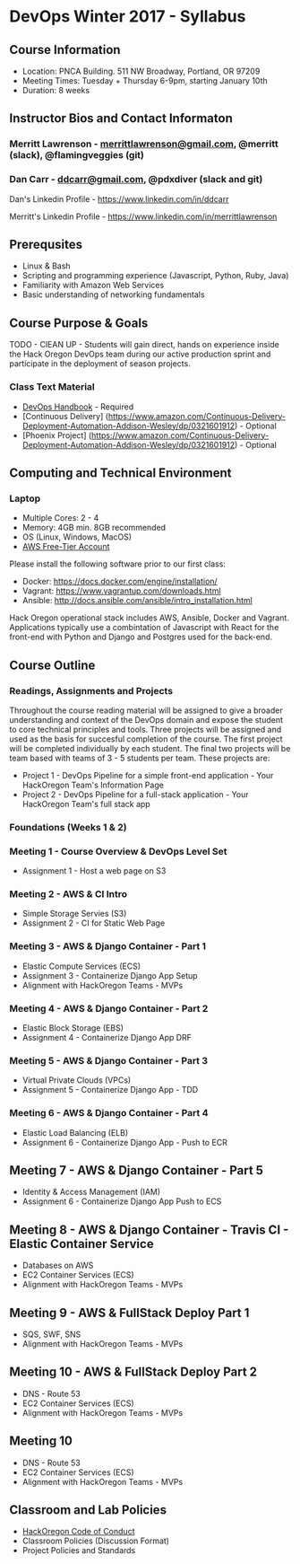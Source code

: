 # DevOps Winter 2017 - Syllabus

## Course Information
* Location: PNCA Building. 511 NW Broadway, Portland, OR 97209
* Meeting Times: Tuesday + Thursday 6-9pm, starting January 10th
* Duration: 8 weeks

## Instructor Bios and Contact Informaton

### Merritt Lawrenson - merrittlawrenson@gmail.com, @merritt (slack), @flamingveggies (git)
### Dan Carr - ddcarr@gmail.com, @pdxdiver (slack and git)
Dan's Linkedin Profile - https://www.linkedin.com/in/ddcarr

Merritt's Linkedin Profile - https://www.linkedin.com/in/merrittlawrenson

## Prerequsites
* Linux & Bash
* Scripting and programming experience (Javascript, Python, Ruby, Java)
* Familiarity with Amazon Web Services
* Basic understanding of networking fundamentals

## Course Purpose & Goals

TODO - ClEAN UP - Students will gain direct, hands on experience inside the Hack Oregon DevOps team during our active production sprint and participate in the deployment of season projects. 

### Class Text Material

* [DevOps Handbook](https://www.amazon.com/DevOps-Handbook-World-Class-Reliability-Organizations-ebook/dp/B01M9ASFQ3) - Required
* [Continuous Delivery] (https://www.amazon.com/Continuous-Delivery-Deployment-Automation-Addison-Wesley/dp/0321601912) - Optional
* [Phoenix Project] (https://www.amazon.com/Continuous-Delivery-Deployment-Automation-Addison-Wesley/dp/0321601912) - Optional

## Computing and Technical Environment
### Laptop
* Multiple Cores: 2 - 4
* Memory: 4GB min.  8GB recommended
* OS (Linux, Windows, MacOS)
* [AWS Free-Tier Account](https://aws.amazon.com/free/)

Please install the following software prior to our first class:

* Docker: https://docs.docker.com/engine/installation/
* Vagrant: https://www.vagrantup.com/downloads.html
* Ansible: http://docs.ansible.com/ansible/intro_installation.html

Hack Oregon operational stack includes AWS, Ansible, Docker and Vagrant. Applications typically use a combintation of Javascript with React for the front-end with Python and Django and Postgres used for the back-end.

## Course Outline

### Readings, Assignments and Projects
Throughout the course reading material will be assigned to give a broader understanding and context of the DevOps domain and expose the student to core technical principles and tools. Three projects will be assigned and used as the basis for succesful completion of the course. The first project will be completed individually by each student.  The final two projects will be team based with teams of 3 - 5 students per team.  These projects are:

* Project 1 - DevOps Pipeline for a simple front-end application - Your HackOregon Team's Information Page
* Project 2 - DevOps Pipeline for a full-stack application - Your HackOregon Team's full stack app

### Foundations (Weeks 1 & 2)

### Meeting 1 - Course Overview & DevOps Level Set
* Assignment 1 - Host a web page on S3

### Meeting 2 - AWS & CI Intro
* Simple Storage Servies (S3)
* Assignment 2 - CI for Static Web Page

### Meeting 3 - AWS & Django Container - Part 1
* Elastic Compute Services (ECS)
* Assignment 3 - Containerize Django App Setup
* Alignment with HackOregon Teams - MVPs

### Meeting 4 - AWS & Django Container - Part 2
* Elastic Block Storage (EBS)
* Assignment 4 - Containerize Django App DRF

### Meeting 5 - AWS & Django Container - Part 3
* Virtual Private Clouds (VPCs)
* Assignment 5 - Containerize Django App - TDD

### Meeting 6 - AWS & Django Container - Part 4
* Elastic Load Balancing (ELB)
* Assignment 6 - Containerize Django App - Push to ECR

## Meeting 7 - AWS & Django Container - Part 5
* Identity & Access Management (IAM) 
* Assignment 6 - Containerize Django App Push to ECS

## Meeting 8 - AWS & Django Container - Travis CI - Elastic Container Service
* Databases on AWS
* EC2 Container Services (ECS)
* Alignment with HackOregon Teams - MVPs

## Meeting 9 - AWS & FullStack Deploy Part 1
* SQS, SWF, SNS
* Alignment with HackOregon Teams - MVPs

## Meeting 10 - AWS & FullStack Deploy Part 2
* DNS - Route 53
* EC2 Container Services (ECS)
* Alignment with HackOregon Teams - MVPs

## Meeting 10 
* DNS - Route 53
* EC2 Container Services (ECS)
* Alignment with HackOregon Teams - MVPs

## Classroom and Lab Policies
* [HackOregon Code of Conduct](http://www.hackoregon.org/code-of-conduct/)
* Classroom Policies (Discussion Format)
* Project Policies and Standards
